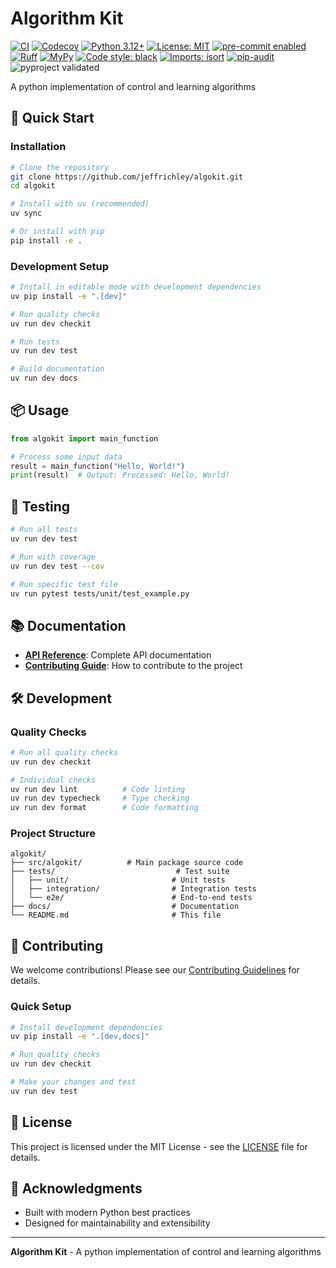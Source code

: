 # Algorithm Kit

[![CI](https://github.com/jeffrichley/algokit/workflows/CI/badge.svg)](https://github.com/jeffrichley/algokit/actions)
[![Codecov](https://codecov.io/gh/jeffrichley/algokit/branch/main/graph/badge.svg)](https://codecov.io/gh/jeffrichley/algokit)
[![Python 3.12+](https://img.shields.io/badge/python-3.12+-blue.svg)](https://www.python.org/downloads/)
[![License: MIT](https://img.shields.io/badge/License-MIT-yellow.svg)](https://opensource.org/licenses/MIT)
[![pre-commit enabled](https://img.shields.io/badge/pre--commit-enabled-brightgreen?logo=pre-commit&logoColor=white)](https://github.com/pre-commit/pre-commit)
[![Ruff](https://img.shields.io/badge/ruff-enabled-brightgreen?logo=ruff&logoColor=white)](https://github.com/astral-sh/ruff)
[![MyPy](https://img.shields.io/badge/mypy-enabled-brightgreen?logo=mypy&logoColor=white)](https://mypy-lang.org/)
[![Code style: black](https://img.shields.io/badge/code%20style-black-000000.svg)](https://github.com/psf/black)
[![Imports: isort](https://img.shields.io/badge/%20imports-isort-%231674b1?style=flat&labelColor=ef8336)](https://pycqa.github.io/isort/)
[![pip-audit](https://img.shields.io/badge/pip--audit-enabled-brightgreen?logo=security&logoColor=white)](https://pypi.org/project/pip-audit/)
![pyproject validated](https://img.shields.io/badge/pyproject%20schema-valid-brightgreen?style=flat-square)

A python implementation of control and learning algorithms

## 🚀 Quick Start

### Installation

```bash
# Clone the repository
git clone https://github.com/jeffrichley/algokit.git
cd algokit

# Install with uv (recommended)
uv sync

# Or install with pip
pip install -e .
```

### Development Setup

```bash
# Install in editable mode with development dependencies
uv pip install -e ".[dev]"

# Run quality checks
uv run dev checkit

# Run tests
uv run dev test

# Build documentation
uv run dev docs
```

## 📦 Usage

```python
from algokit import main_function

# Process some input data
result = main_function("Hello, World!")
print(result)  # Output: Processed: Hello, World!
```

## 🧪 Testing

```bash
# Run all tests
uv run dev test

# Run with coverage
uv run dev test --cov

# Run specific test file
uv run pytest tests/unit/test_example.py
```

## 📚 Documentation

- **[API Reference](docs/api.md)**: Complete API documentation
- **[Contributing Guide](CONTRIBUTING.md)**: How to contribute to the project

## 🛠️ Development

### Quality Checks

```bash
# Run all quality checks
uv run dev checkit

# Individual checks
uv run dev lint          # Code linting
uv run dev typecheck     # Type checking
uv run dev format        # Code formatting
```

### Project Structure

```
algokit/
├── src/algokit/          # Main package source code
├── tests/                           # Test suite
│   ├── unit/                       # Unit tests
│   ├── integration/                # Integration tests
│   └── e2e/                        # End-to-end tests
├── docs/                           # Documentation
└── README.md                       # This file
```

## 🤝 Contributing

We welcome contributions! Please see our [Contributing Guidelines](CONTRIBUTING.md) for details.

### Quick Setup

```bash
# Install development dependencies
uv pip install -e ".[dev,docs]"

# Run quality checks
uv run dev checkit

# Make your changes and test
uv run dev test
```

## 📄 License

This project is licensed under the MIT License - see the [LICENSE](LICENSE) file for details.

## 🎉 Acknowledgments

- Built with modern Python best practices
- Designed for maintainability and extensibility

---

**Algorithm Kit** - A python implementation of control and learning algorithms
